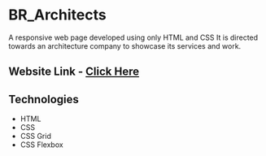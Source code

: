 # BR_Architects
A responsive web page developed using only HTML and CSS
It is directed towards an architecture company to showcase its services and work.

## Website Link - [Click Here](https://br-architects.pages.dev/)

## Technologies
- HTML
- CSS
- CSS Grid
- CSS Flexbox
